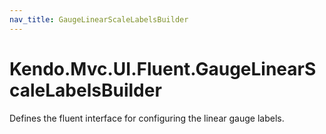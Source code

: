 ```yaml
---
nav_title: GaugeLinearScaleLabelsBuilder
---
```


# Kendo.Mvc.UI.Fluent.GaugeLinearScaleLabelsBuilder

Defines the fluent interface for configuring the linear gauge labels.